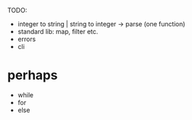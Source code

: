 TODO:

* integer to string | string to integer -> parse (one function)
* standard lib: map, filter etc.
* errors
* cli

# perhaps
* while
* for
* else

